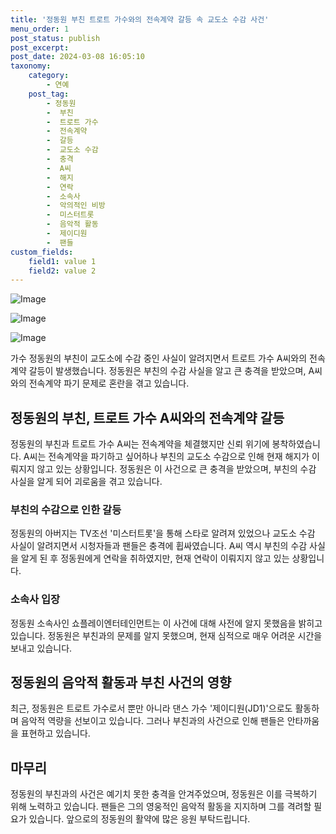 ```yaml
---
title: '정동원 부친 트로트 가수와의 전속계약 갈등 속 교도소 수감 사건'
menu_order: 1
post_status: publish
post_excerpt: 
post_date: 2024-03-08 16:05:10
taxonomy:
    category:
        - 연예
    post_tag:
        - 정동원
        -  부친
        -  트로트 가수
        -  전속계약
        -  갈등
        -  교도소 수감
        -  충격
        -  A씨
        -  해지
        -  연락
        -  소속사
        -  악의적인 비방
        -  미스터트롯
        -  음악적 활동
        -  제이디원
        -  팬들
custom_fields:
    field1: value 1
    field2: value 2
---
```


![Image](https://ssl.pstatic.net/mimgnews/image/477/2024/03/08/0000477482_001_20240308132604519.jpg?type=w540)

![Image](https://mimgnews.pstatic.net/image/477/2024/03/08/0000477482_002_20240308132604621.jpg?type=w540)

![Image](https://ssl.pstatic.net/mimgnews/image/477/2024/03/08/0000477482_003_20240308132604714.jpg?type=w540)

가수 정동원의 부친이 교도소에 수감 중인 사실이 알려지면서 트로트 가수 A씨와의 전속계약 갈등이 발생했습니다. 정동원은 부친의 수감 사실을 알고 큰 충격을 받았으며, A씨와의 전속계약 파기 문제로 혼란을 겪고 있습니다.
## 정동원의 부친, 트로트 가수 A씨와의 전속계약 갈등
정동원의 부친과 트로트 가수 A씨는 전속계약을 체결했지만 신뢰 위기에 봉착하였습니다. A씨는 전속계약을 파기하고 싶어하나 부친의 교도소 수감으로 인해 현재 해지가 이뤄지지 않고 있는 상황입니다. 정동원은 이 사건으로 큰 충격을 받았으며, 부친의 수감 사실을 알게 되어 괴로움을 겪고 있습니다.
### 부친의 수감으로 인한 갈등
정동원의 아버지는 TV조선 '미스터트롯'을 통해 스타로 알려져 있었으나 교도소 수감 사실이 알려지면서 시청자들과 팬들은 충격에 휩싸였습니다. A씨 역시 부친의 수감 사실을 알게 된 후 정동원에게 연락을 취하였지만, 현재 연락이 이뤄지지 않고 있는 상황입니다.
### 소속사 입장
정동원 소속사인 쇼플레이엔터테인먼트는 이 사건에 대해 사전에 알지 못했음을 밝히고 있습니다. 정동원은 부친과의 문제를 알지 못했으며, 현재 심적으로 매우 어려운 시간을 보내고 있습니다.
## 정동원의 음악적 활동과 부친 사건의 영향
최근, 정동원은 트로트 가수로서 뿐만 아니라 댄스 가수 '제이디원(JD1)'으로도 활동하며 음악적 역량을 선보이고 있습니다. 그러나 부친과의 사건으로 인해 팬들은 안타까움을 표현하고 있습니다.
## 마무리
정동원의 부친과의 사건은 예기치 못한 충격을 안겨주었으며, 정동원은 이를 극복하기 위해 노력하고 있습니다. 팬들은 그의 영웅적인 음악적 활동을 지지하며 그를 격려할 필요가 있습니다. 앞으로의 정동원의 활약에 많은 응원 부탁드립니다.
